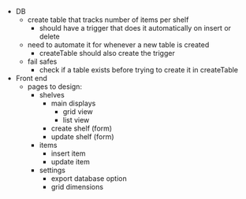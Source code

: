 - DB
    - create table that tracks number of items per shelf
        - should have a trigger that does it automatically on insert or delete
    - need to automate it for whenever a new table is created
        - createTable should also create the trigger
    - fail safes
        - check if a table exists before trying to create it in createTable
- Front end
    - pages to design:
        - shelves
            - main displays
                - grid view
                - list view
            - create shelf (form)
            - update shelf (form)
        - items
            - insert item
            - update item
        - settings
            - export database option
            - grid dimensions

